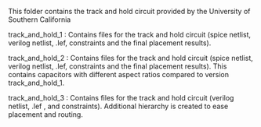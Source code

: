 This folder contains the track and hold circuit provided by the University of Southern California

track_and_hold_1 :  Contains files for the track and hold circuit (spice netlist, verilog netlist, .lef, constraints and the final placement results).

track_and_hold_2 :  Contains files for the track and hold circuit (spice netlist, verilog netlist, .lef, constraints and the final placement results). This contains capacitors with different aspect ratios compared to version track_and_hold_1.

track_and_hold_3 :  Contains files for the track and hold circuit (verilog netlist, .lef , and constraints). Additional hierarchy is created to ease placement and routing.


